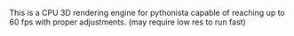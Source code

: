 This is a CPU 3D rendering engine for pythonista capable of reaching up to 60 fps with proper adjustments. (may require low res to run fast)
